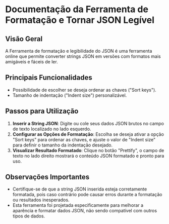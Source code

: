 # Documentação da Ferramenta de Formatação e Tornar JSON Legível

## Visão Geral

A Ferramenta de formatação e legibilidade do JSON é uma ferramenta online que permite converter strings JSON em versões com formatos mais amigáveis e fáceis de ler.

## Principais Funcionalidades

* Possibilidade de escolher se deseja ordenar as chaves ("Sort keys").
* Tamanho de indentação ("Indent size") personalizável.

## Passos para Utilização

1. **Inserir a String JSON**: Digite ou cole seus dados JSON brutos no campo de texto localizado no lado esquerdo.
2. **Configurar as Opções de Formatação**: Escolha se deseja ativar a opção "Sort keys" para ordenar as chaves, e ajuste o valor de "Indent size" para definir o tamanho da indentação desejado.
3. **Visualizar Resultado Formatado**: Clique no botão "Prettify", o campo de texto no lado direito mostrará o conteúdo JSON formatado e pronto para uso.

## Observações Importantes

* Certifique-se de que a string JSON inserida esteja corretamente formatada, pois caso contrário pode causar erros durante a formatação ou resultados inesperados.
* Esta ferramenta foi projetada especificamente para melhorar a aparência e formatar dados JSON, não sendo compatível com outros tipos de dados.